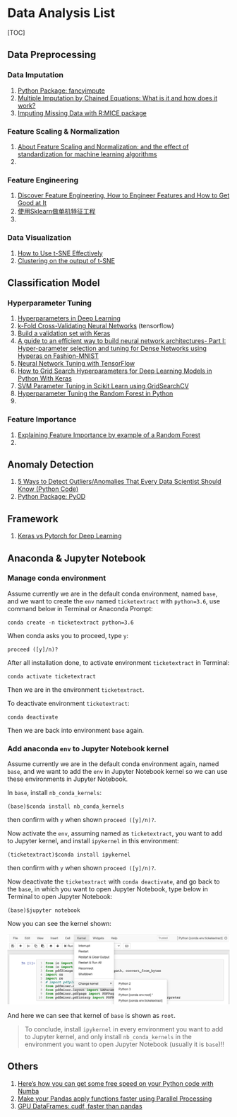 # Data Analysis List

[TOC]

## Data Preprocessing

### Data Imputation

1. [Python Package: fancyimpute](<https://pypi.org/project/fancyimpute/>)
2. [Multiple Imputation by Chained Equations: What is it and how does it work?](<https://www.ncbi.nlm.nih.gov/pmc/articles/PMC3074241/>)
3. [Imputing Missing Data with R:MICE package](<https://datascienceplus.com/imputing-missing-data-with-r-mice-package/>)





### Feature Scaling & Normalization

1. [About Feature Scaling and Normalization: and the effect of standardization for machine learning algorithms](http://sebastianraschka.com/Articles/2014_about_feature_scaling.html)
2. 





### Feature Engineering

1. [Discover Feature Engineering, How to Engineer Features and How to Get Good at It](https://machinelearningmastery.com/discover-feature-engineering-how-to-engineer-features-and-how-to-get-good-at-it/)
2. [使用Sklearn做单机特征工程](https://www.cnblogs.com/jasonfreak/p/5448385.html)
3. 



### Data Visualization

1. [How to Use t-SNE Effectively](https://distill.pub/2016/misread-tsne/)
2. [Clustering on the output of t-SNE](https://stats.stackexchange.com/questions/263539/clustering-on-the-output-of-t-sne)





## Classification Model

### Hyperparameter Tuning

1. [Hyperparameters in Deep Learning](https://towardsdatascience.com/hyperparameters-in-deep-learning-927f7b2084dd)
2. [k-Fold Cross-Validating Neural Networks](https://chrisalbon.com/deep_learning/keras/k-fold_cross-validating_neural_networks/) (tensorflow)
3. [Build a validation set with Keras](https://www.youtube.com/watch?v=dzoh8cfnvnI&feature=youtu.be)
4. [A guide to an efficient way to build neural network architectures- Part I: Hyper-parameter selection and tuning for Dense Networks using Hyperas on Fashion-MNIST](https://towardsdatascience.com/a-guide-to-an-efficient-way-to-build-neural-network-architectures-part-i-hyper-parameter-8129009f131b)
5. [Neural Network Tuning with TensorFlow](https://medium.com/computer-car/neural-network-tuning-with-tensorflow-cc14a23f132c)
6. [How to Grid Search Hyperparameters for Deep Learning Models in Python With Keras](https://machinelearningmastery.com/grid-search-hyperparameters-deep-learning-models-python-keras/)
7. [SVM Parameter Tuning in Scikit Learn using GridSearchCV](https://medium.com/@aneesha/svm-parameter-tuning-in-scikit-learn-using-gridsearchcv-2413c02125a0)
8. [Hyperparameter Tuning the Random Forest in Python](https://towardsdatascience.com/hyperparameter-tuning-the-random-forest-in-python-using-scikit-learn-28d2aa77dd74)
9. 



### Feature Importance

1. [Explaining Feature Importance by example of a Random Forest](https://towardsdatascience.com/explaining-feature-importance-by-example-of-a-random-forest-d9166011959e?fbclid=IwAR3upeiEWH4ombBTZHsT9L1_bwixBnxUaN_k-KYcZo27yyuVlki9CITgCMk)
2. 









##  Anomaly Detection

1. [5 Ways to Detect Outliers/Anomalies That Every Data Scientist Should Know (Python Code)](https://towardsdatascience.com/5-ways-to-detect-outliers-that-every-data-scientist-should-know-python-code-70a54335a623)
2. [Python Package: PyOD](<https://pyod.readthedocs.io/en/latest/>)







## Framework

1. [Keras vs Pytorch for Deep Learning](https://towardsdatascience.com/keras-vs-pytorch-for-deep-learning-a013cb63870d)



## Anaconda & Jupyter Notebook

### Manage conda environment

Assume currently we are in the default conda environment, named ``base``, and we want to create the ``env`` named ``ticketextract`` with ``python=3.6``, use command below in Terminal or Anaconda Prompt:

```shell
conda create -n ticketextract python=3.6
```

When conda asks you to proceed, type `y`:

```shell
proceed ([y]/n)?
```

After all installation done, to activate environment ``ticketextract`` in Terminal:

```shell
conda activate ticketextract
```

Then we are in the environment ``ticketextract``.

To deactivate environment ``ticketextract``:

```shell
conda deactivate
```

Then we are back into environment ``base`` again.



### Add anaconda ``env`` to Jupyter Notebook kernel

Assume currently we are in the default conda environment again, named ``base``, and we want to add the ``env`` in Jupyter Notebook kernel so we can use these environments in Jupyter Notebook.

In ``base``, install ``nb_conda_kernels``:

```shell
(base)$conda install nb_conda_kernels
```

then confirm with ``y`` when shown ``proceed ([y]/n)?``.

Now activate the ``env``, assuming named as ``ticketextract``, you want to add to Jupyter kernel, and install ``ipykernel`` in this environment:

```shell
(ticketextract)$conda install ipykernel
```

then confirm with ``y`` when shown ``proceed ([y]/n)?``.

Now deactivate the ``ticketextract`` with ``conda deactivate``, and go back to the ``base``, in which you want to open Jupyter Notebook, type below in Terminal to open Jupyter Notebook:

```shell
(base)$jupyter notebook
```

Now you can see the kernel shown:

![kernel](./kernel.png)

And here we can see that kernel of ``base`` is shown as ``root``.

> To conclude, install ``ipykernel`` in every environment you want to add to Jupyter kernel, and only install ``nb_conda_kernels`` in the environment you want to open Jupyter Notebook (usually it is ``base``)!!







## Others

1. [Here’s how you can get some free speed on your Python code with Numba](<https://towardsdatascience.com/heres-how-you-can-get-some-free-speed-on-your-python-code-with-numba-89fdc8249ef3>)
2. [Make your Pandas apply functions faster using Parallel Processing](<https://towardsdatascience.com/make-your-own-super-pandas-using-multiproc-1c04f41944a1>)
3. [GPU DataFrames: cudf, faster than pandas](https://github.com/rapidsai/cudf)












